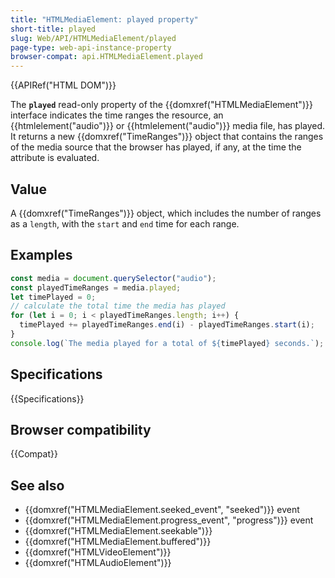 ```yaml
---
title: "HTMLMediaElement: played property"
short-title: played
slug: Web/API/HTMLMediaElement/played
page-type: web-api-instance-property
browser-compat: api.HTMLMediaElement.played
---
```


{{APIRef("HTML DOM")}}

The **`played`** read-only property of the {{domxref("HTMLMediaElement")}} interface indicates the time ranges the resource, an {{htmlelement("audio")}} or {{htmlelement("audio")}} media file, has played. It returns a new {{domxref("TimeRanges")}} object that contains the ranges of the media source that the browser has played, if any, at the time the attribute is evaluated.

## Value

A {{domxref("TimeRanges")}} object, which includes the number of ranges as a `length`, with the `start` and `end` time for each range.

## Examples

```js
const media = document.querySelector("audio");
const playedTimeRanges = media.played;
let timePlayed = 0;
// calculate the total time the media has played
for (let i = 0; i < playedTimeRanges.length; i++) {
  timePlayed += playedTimeRanges.end(i) - playedTimeRanges.start(i);
}
console.log(`The media played for a total of ${timePlayed} seconds.`);
```

## Specifications

{{Specifications}}

## Browser compatibility

{{Compat}}

## See also

- {{domxref("HTMLMediaElement.seeked_event", "seeked")}} event
- {{domxref("HTMLMediaElement.progress_event", "progress")}} event
- {{domxref("HTMLMediaElement.seekable")}}
- {{domxref("HTMLMediaElement.buffered")}}
- {{domxref("HTMLVideoElement")}}
- {{domxref("HTMLAudioElement")}}
